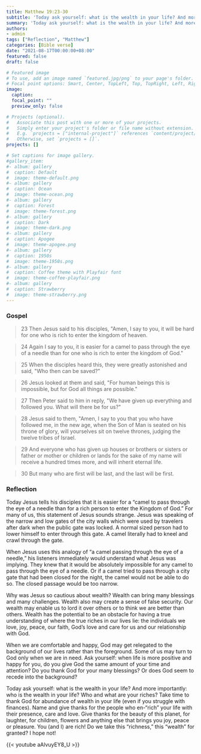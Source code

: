 ```yaml
---
title: Matthew 19:23-30
subtitle: 'Today ask yourself: what is the wealth in your life? And more importantly: who is the wealth in your life? Who and what are your riches?'
summary: 'Today ask yourself: what is the wealth in your life? And more importantly: who is the wealth in your life? Who and what are your riches?'
authors:
- admin
tags: ["Reflection", "Matthew"]
categories: [Bible verse]
date: "2021-08-17T00:00:00+08:00"
featured: false
draft: false

# Featured image
# To use, add an image named `featured.jpg/png` to your page's folder.
# Focal point options: Smart, Center, TopLeft, Top, TopRight, Left, Right, BottomLeft, Bottom, BottomRight
image:
  caption:
  focal_point: ""
  preview_only: false

# Projects (optional).
#   Associate this post with one or more of your projects.
#   Simply enter your project's folder or file name without extension.
#   E.g. `projects = ["internal-project"]` references `content/project/deep-learning/index.md`.
#   Otherwise, set `projects = []`.
projects: []

# Set captions for image gallery.
#gallery_item:
#- album: gallery
#  caption: Default
#  image: theme-default.png
#- album: gallery
#  caption: Ocean
#  image: theme-ocean.png
#- album: gallery
#  caption: Forest
#  image: theme-forest.png
#- album: gallery
#  caption: Dark
#  image: theme-dark.png
#- album: gallery
#  caption: Apogee
#  image: theme-apogee.png
#- album: gallery
#  caption: 1950s
#  image: theme-1950s.png
#- album: gallery
#  caption: Coffee theme with Playfair font
#  image: theme-coffee-playfair.png
#- album: gallery
#  caption: Strawberry
#  image: theme-strawberry.png
---
```


### Gospel
> 23 Then Jesus said to his disciples, "Amen, I say to you, it will be hard for one who is rich to enter the kingdom of heaven.

> 24 Again I say to you, it is easier for a camel to pass through the eye of a needle than for one who is rich to enter the kingdom of God."

> 25 When the disciples heard this, they were greatly astonished and said, "Who then can be saved?"

> 26 Jesus looked at them and said, "For human beings this is impossible, but for God all things are possible."

> 27 Then Peter said to him in reply, "We have given up everything and followed you. What will there be for us?"

> 28 Jesus said to them, "Amen, I say to you that you who have followed me, in the new age, when the Son of Man is seated on his throne of glory, will yourselves sit on twelve thrones, judging the twelve tribes of Israel.

> 29 And everyone who has given up houses or brothers or sisters or father or mother or children or lands for the sake of my name will receive a hundred times more, and will inherit eternal life.

> 30 But many who are first will be last, and the last will be first.

### Reflection
Today Jesus tells his disciples that it is easier for a “camel to pass through the eye of a needle than for a rich person to enter the Kingdom of God.” For many of us, this statement of Jesus sounds strange. Jesus was speaking of the narrow and low gates of the city walls which were used by travelers after dark when the public gate was locked. A normal sized person had to lower himself to enter through this gate. A camel literally had to kneel and crawl through the gate.

When Jesus uses this analogy of “a camel passing through the eye of a needle,” his listeners immediately would understand what Jesus was implying. They knew that it would be absolutely impossible for any camel to pass through the eye of a needle. Or if a camel tried to pass through a city gate that had been closed for the night, the camel would not be able to do so. The closed passage would be too narrow.

Why was Jesus so cautious about wealth? Wealth can bring many blessings and many challenges. Wealth also may create a sense of false security. Our wealth may enable us to lord it over others or to think we are better than others. Wealth has the potential to be an obstacle for having a true understanding of where the true riches in our lives lie: the individuals we love, joy, peace, our faith, God’s love and care for us and our relationship with God.

When we are comfortable and happy, God may get relegated to the background of our lives rather than the foreground. Some of us may turn to God only when we are in need. Ask yourself: when life is more positive and happy for you, do you give God the same amount of your time and attention? Do you thank God for your many blessings? Or does God seem to recede into the background?

Today ask yourself: what is the wealth in your life? And more importantly: who is the wealth in your life? Who and what are your riches? Take time to thank God for abundance of wealth in your life (even if you struggle with finances). Name and give thanks for the people who en-“rich” your life with their presence, care and love. Give thanks for the beauty of this planet, for laughter, for children, flowers and anything else that brings you joy, peace or pleasure. You (and I) are rich! Do we take this “richness,” this “wealth” for granted? I hope not!

{{< youtube aAlvuyEY8_U >}}
